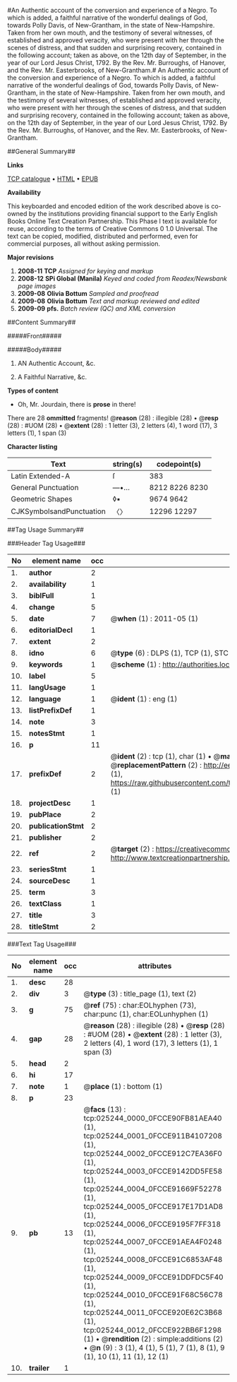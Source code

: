 #An Authentic account of the conversion and experience of a Negro. To which is added, a faithful narrative of the wonderful dealings of God, towards Polly Davis, of New-Grantham, in the state of New-Hampshire. Taken from her own mouth, and the testimony of several witnesses, of established and approved veracity, who were present with her through the scenes of distress, and that sudden and surprising recovery, contained in the following account; taken as above, on the 12th day of September, in the year of our Lord Jesus Christ, 1792. By the Rev. Mr. Burroughs, of Hanover, and the Rev. Mr. Easterbrooks, of New-Grantham.#
An Authentic account of the conversion and experience of a Negro. To which is added, a faithful narrative of the wonderful dealings of God, towards Polly Davis, of New-Grantham, in the state of New-Hampshire. Taken from her own mouth, and the testimony of several witnesses, of established and approved veracity, who were present with her through the scenes of distress, and that sudden and surprising recovery, contained in the following account; taken as above, on the 12th day of September, in the year of our Lord Jesus Christ, 1792. By the Rev. Mr. Burroughs, of Hanover, and the Rev. Mr. Easterbrooks, of New-Grantham.

##General Summary##

**Links**

[TCP catalogue](http://www.ota.ox.ac.uk/tcp/)  • 
[HTML](http://tei.it.ox.ac.uk/tcp/Texts-HTML/free/N19/N19388.html)  • 
[EPUB](http://tei.it.ox.ac.uk/tcp/Texts-EPUB/free/N19/N19388.epub)

**Availability**

This keyboarded and encoded edition of the
	       work described above is co-owned by the institutions
	       providing financial support to the Early English Books
	       Online Text Creation Partnership. This Phase I text is
	       available for reuse, according to the terms of Creative
	       Commons 0 1.0 Universal. The text can be copied,
	       modified, distributed and performed, even for
	       commercial purposes, all without asking permission.

**Major revisions**

1. __2008-11__ __TCP__ *Assigned for keying and markup*
1. __2008-12__ __SPi Global (Manila)__ *Keyed and coded from Readex/Newsbank page images*
1. __2009-08__ __Olivia Bottum__ *Sampled and proofread*
1. __2009-08__ __Olivia Bottum__ *Text and markup reviewed and edited*
1. __2009-09__ __pfs.__ *Batch review (QC) and XML conversion*

##Content Summary##

#####Front#####

#####Body#####

1. AN Authentic Account, &c.

1. A Faithful Narrative, &c.

**Types of content**

  * Oh, Mr. Jourdain, there is **prose** in there!

There are 28 **ommitted** fragments! 
 @__reason__ (28) : illegible (28)  •  @__resp__ (28) : #UOM (28)  •  @__extent__ (28) : 1 letter (3), 2 letters (4), 1 word (17), 3 letters (1), 1 span (3)

**Character listing**


|Text|string(s)|codepoint(s)|
|---|---|---|
|Latin Extended-A|ſ|383|
|General Punctuation|—•…|8212 8226 8230|
|Geometric Shapes|◊▪|9674 9642|
|CJKSymbolsandPunctuation|〈〉|12296 12297|

##Tag Usage Summary##

###Header Tag Usage###

|No|element name|occ|attributes|
|---|---|---|---|
|1.|__author__|2||
|2.|__availability__|1||
|3.|__biblFull__|1||
|4.|__change__|5||
|5.|__date__|7| @__when__ (1) : 2011-05 (1)|
|6.|__editorialDecl__|1||
|7.|__extent__|2||
|8.|__idno__|6| @__type__ (6) : DLPS (1), TCP (1), STC (1), NOTIS (1), IMAGE-SET (1), EVANS-CITATION (1)|
|9.|__keywords__|1| @__scheme__ (1) : http://authorities.loc.gov/ (1)|
|10.|__label__|5||
|11.|__langUsage__|1||
|12.|__language__|1| @__ident__ (1) : eng (1)|
|13.|__listPrefixDef__|1||
|14.|__note__|3||
|15.|__notesStmt__|1||
|16.|__p__|11||
|17.|__prefixDef__|2| @__ident__ (2) : tcp (1), char (1)  •  @__matchPattern__ (2) : ([0-9\-]+):([0-9IVX]+) (1), (.+) (1)  •  @__replacementPattern__ (2) : http://eebo.chadwyck.com/downloadtiff?vid=$1&page=$2 (1), https://raw.githubusercontent.com/textcreationpartnership/Texts/master/tcpchars.xml#$1 (1)|
|18.|__projectDesc__|1||
|19.|__pubPlace__|2||
|20.|__publicationStmt__|2||
|21.|__publisher__|2||
|22.|__ref__|2| @__target__ (2) : https://creativecommons.org/publicdomain/zero/1.0/ (1), http://www.textcreationpartnership.org/docs/. (1)|
|23.|__seriesStmt__|1||
|24.|__sourceDesc__|1||
|25.|__term__|3||
|26.|__textClass__|1||
|27.|__title__|3||
|28.|__titleStmt__|2||


###Text Tag Usage###

|No|element name|occ|attributes|
|---|---|---|---|
|1.|__desc__|28||
|2.|__div__|3| @__type__ (3) : title_page (1), text (2)|
|3.|__g__|75| @__ref__ (75) : char:EOLhyphen (73), char:punc (1), char:EOLunhyphen (1)|
|4.|__gap__|28| @__reason__ (28) : illegible (28)  •  @__resp__ (28) : #UOM (28)  •  @__extent__ (28) : 1 letter (3), 2 letters (4), 1 word (17), 3 letters (1), 1 span (3)|
|5.|__head__|2||
|6.|__hi__|17||
|7.|__note__|1| @__place__ (1) : bottom (1)|
|8.|__p__|23||
|9.|__pb__|13| @__facs__ (13) : tcp:025244_0000_0FCCE90FB81AEA40 (1), tcp:025244_0001_0FCCE911B4107208 (1), tcp:025244_0002_0FCCE912C7EA36F0 (1), tcp:025244_0003_0FCCE9142DD5FE58 (1), tcp:025244_0004_0FCCE91669F52278 (1), tcp:025244_0005_0FCCE917E17D1AD8 (1), tcp:025244_0006_0FCCE9195F7FF318 (1), tcp:025244_0007_0FCCE91AEA4F0248 (1), tcp:025244_0008_0FCCE91C6853AF48 (1), tcp:025244_0009_0FCCE91DDFDC5F40 (1), tcp:025244_0010_0FCCE91F68C56C78 (1), tcp:025244_0011_0FCCE920E62C3B68 (1), tcp:025244_0012_0FCCE922BB6F1298 (1)  •  @__rendition__ (2) : simple:additions (2)  •  @__n__ (9) : 3 (1), 4 (1), 5 (1), 7 (1), 8 (1), 9 (1), 10 (1), 11 (1), 12 (1)|
|10.|__trailer__|1||
